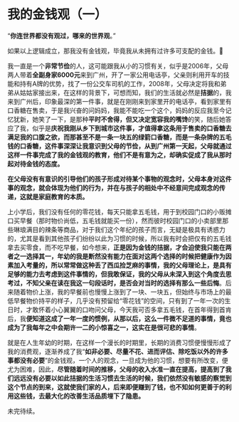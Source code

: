 # 我的金钱观（一）

“**你连世界都没有观过，哪来的世界观**。”

如果以上逻辑成立，那我没有金钱观，毕竟我从未拥有过许多可支配的金钱。:rofl:

我一直是一个**非常节俭**的人，这可能跟我从小的习惯有关，似乎是2006年，父母两人带着**全副身家6000元**来到广州，开了一家公用电话亭，父亲则利用开车的技能和持有A牌的优势，找了一份公交车司机的工作，2008年，父母决定将我和弟弟从姑姑家接出来，在这样的背景下，可想而知，我们的生活就必然是**拮据**的，我来到广州后，印象最深的第一件事，就是在刚刚来到家里开的电话亭，看到家里有口香糖在售卖，于是我兴奋的问妈妈，我能不能吃一个这个，妈妈的反应我至今记忆犹新，她笑了一下，是那种**平时不舍得，但又决定宽容我的嘴馋**的笑，随后她答应了我，似乎是**庆祝我刚从乡下到城市这件事，才值得拿这条用于售卖的口香糖去满足我的口腹之欲，而那甚至不是一条一块五的绿箭口香糖，而是一条杂牌的五毛钱的口香糖，这件事深深让我意识到父母的节俭，从到广州第一天起，父母就通过这样一件事完成了我的金钱观的教育，他们不是有意为之，却确实促成了我从那时起对待金钱的态度。**

**在父母没有有意识的引导他们的孩子形成对待某个事物的观念时，父母本身对这件事的观念，就会体现为他们的行为，并在与孩子的相处中不经意间完成观念的传递，这就是家庭教育的本质。**

上小学后，我们没有任何的零花钱，每天只能拿五毛钱，用于到校园门口的小贩摊口买早餐（那时物价尚低，五毛钱就能买一份），然而彼时校园门口的小卖部里那些琳琅满目的辣条等商品，对于我们这个年纪的孩子而言，无疑是极具有诱惑力的，尤其是看到其他孩子们纷纷以此为习惯的时候，所以我有时会把仅有的五毛钱拿去买零食，而不吃早餐，如今想来，**正是因为金钱的拮据，才会迫使我只能在两者之一选择其一，年幼的我是断然没有能力在面对这两个选择的时候把健康作为因素加入考量的，所以常常做这种丢了西瓜捡芝麻的事情，我的父母理论上，是具有足够的能力去考虑到这件事情的，但我敢保证，我的父母从未深入到这个角度去思考过，不知父亲在读在我这一句段话时，是否会对当时的选择有那么一些后悔**。后来随着物价上涨，我的早餐前也慢慢上涨到了一块、一块五，但始终与市场上的最低早餐物价持平的样子，几乎没有预留给“零花钱”的空间，只有到了一年一次的生日时，才敢怀着小心翼翼的口吻问父母，今天我可否多拿五毛钱，在首年得到首肯后，我**便知道这成了一年一度的惯例，从那以后，这么一件微不足道的事情，竟也成为了我每年之中会期许一二的小惊喜之一，这实在是很可悲的事情**。

就是在人生年幼的时期，在这样一个漫长的时期里，长期的消费习惯便慢慢形成了我的消费观，逐渐养成了我“**如非必要、尽量不花、进而评估、除吃饭以外的许多事都没有必要**”的金钱观，一个人的观念，一旦成为他的习惯，想要有所改变，便尤为困难，因此，**尽管随着时间的推移，父母的收入水准一直在提高，提高到了我们远远没有必要以如此拮据的生活习惯去生活的时候，我们依然没有敏感的察觉到这个节点的到来，这就使我们家的人，后来即便赚到了钱，也不知如何更善于的利用这些钱，去最大化的改善生活品质埋下了隐患。**

未完待续。

